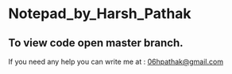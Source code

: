 # Notepad_by_Harsh_Pathak
## To view code open master branch.
If you need any help you can write me at : 06hpathak@gmail.com
